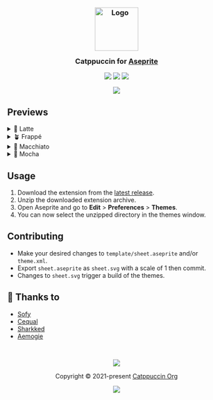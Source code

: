 <h3 align="center">
	<img src="https://raw.githubusercontent.com/catppuccin/catppuccin/main/assets/logos/exports/1544x1544_circle.png" width="100" alt="Logo"/><br/>
	<img src="https://raw.githubusercontent.com/catppuccin/catppuccin/main/assets/misc/transparent.png" height="30" width="0px"/>
	Catppuccin for <a href="https://github.com/aseprite/aseprite">Aseprite</a>
	<img src="https://raw.githubusercontent.com/catppuccin/catppuccin/main/assets/misc/transparent.png" height="30" width="0px"/>
</h3>

<p align="center">
    <a href="https://github.com/catppuccin/aseprite/stargazers"><img src="https://img.shields.io/github/stars/catppuccin/aseprite?colorA=363a4f&colorB=b7bdf8&style=for-the-badge"></a>
    <a href="https://github.com/catppuccin/aseprite/issues"><img src="https://img.shields.io/github/issues/catppuccin/aseprite?colorA=363a4f&colorB=f5a97f&style=for-the-badge"></a>
    <a href="https://github.com/catppuccin/aseprite/contributors"><img src="https://img.shields.io/github/contributors/catppuccin/aseprite?colorA=363a4f&colorB=a6da95&style=for-the-badge"></a>
</p>

<p align="center">
	<img src="assets/preview.webp"/>
</p>

## Previews

<details>
<summary>🌻 Latte</summary>
<img src="assets/latte.webp"/>
</details>
<details>
<summary>🪴 Frappé</summary>
<img src="assets/frappe.webp"/>
</details>
<details>
<summary>🌺 Macchiato</summary>
<img src="assets/macchiato.webp"/>
</details>
<details>
<summary>🌿 Mocha</summary>
<img src="assets/mocha.webp"/>
</details>

## Usage

1. Download the extension from the [latest release](https://github.com/catppuccin/aseprite/releases/latest).
2. Unzip the downloaded extension archive.
3. Open Aseprite and go to **Edit** > **Preferences** > **Themes**.
4. You can now select the unzipped directory in the themes window.

## Contributing
 - Make your desired changes to `template/sheet.aseprite` and/or `theme.xml`. 
 - Export `sheet.aseprite` as `sheet.svg` with a scale of 1 then commit. 
 - Changes to `sheet.svg` trigger a build of the themes.


## 💝 Thanks to

- [Sofy](https://github.com/sofycodes)
- [Cequal](https://github.com/Cequallium)
- [Sharkked](https://github.com/sharkked)
- [Aemogie](https://github.com/aemogie)

&nbsp;

<p align="center">
	<img src="https://raw.githubusercontent.com/catppuccin/catppuccin/main/assets/footers/gray0_ctp_on_line.svg?sanitize=true" />
</p>

<p align="center">
	Copyright &copy; 2021-present <a href="https://github.com/catppuccin" target="_blank">Catppuccin Org</a>
</p>

<p align="center">
	<a href="https://github.com/catppuccin/catppuccin/blob/main/LICENSE"><img src="https://img.shields.io/static/v1.svg?style=for-the-badge&label=License&message=MIT&logoColor=d9e0ee&colorA=363a4f&colorB=b7bdf8"/></a>
</p>

